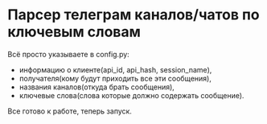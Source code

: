 # Парсер телеграм каналов/чатов по ключевым словам
Всё просто указываете в config.py:
- информацию о клиенте(api_id, api_hash, session_name),
- получателя(кому будут приходить все эти сообщения),
- названия каналов(откуда брать сообщения),
- ключевые слова(слова которые должно содержать сообщение). 

Все готово к работе, теперь запуск.
